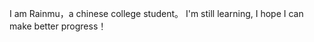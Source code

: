 
I am Rainmu，a chinese college student。
I'm still learning, I hope I can make better progress！
<!---
Rainmu520/Rainmu520 is a ✨ special ✨ repository because its `README.md` (this file) appears on your GitHub profile.
You can click the Preview link to take a look at your changes.
--->
